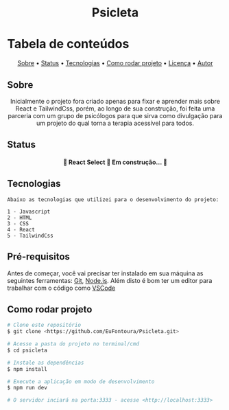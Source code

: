 <h1 align="center">Psicleta</h1>

Tabela de conteúdos
=================
<p align="center">
 <a href="#sobre">Sobre</a> •
 <a href="#status">Status</a> • 
 <a href="#tecnologias">Tecnologias</a> • 
 <a href="#-como-rodar-projeto">Como rodar projeto</a> • 
 <a href="#-licença">Licença</a> • 
 <a href="#autor">Autor</a>
</p>

## Sobre
<p align="center">Inicialmente o projeto fora criado apenas para fixar e aprender mais sobre React e TailwindCss, porém, ao longo de sua construção, foi feita uma parceria com um grupo de psicólogos para que sirva como divulgação para um projeto do qual torna a terapia acessível para todos.</p>

## Status
<h4 align="center"> 
	🚧  React Select 🚀 Em construção...  🚧
</h4>

 ## Tecnologias
  
    Abaixo as tecnologias que utilizei para o desenvolvimento do projeto:

    1 - Javascript
    2 - HTML
    3 - CSS
    4 - React
    5 - TailwindCss
  </p>

## Pré-requisitos

Antes de começar, você vai precisar ter instalado em sua máquina as seguintes ferramentas:
[Git](https://git-scm.com), [Node.js](https://nodejs.org/en/). 
Além disto é bom ter um editor para trabalhar com o código como [VSCode](https://code.visualstudio.com/)

## Como rodar projeto

```bash
# Clone este repositório
$ git clone <https://github.com/EuFontoura/Psicleta.git>

# Acesse a pasta do projeto no terminal/cmd
$ cd psicleta

# Instale as dependências
$ npm install

# Execute a aplicação em modo de desenvolvimento
$ npm run dev

# O servidor inciará na porta:3333 - acesse <http://localhost:3333>
```
